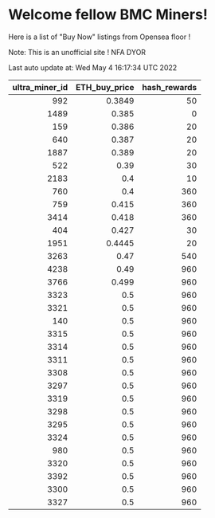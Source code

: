 # Welcome fellow BMC Miners!
Here is a list of "Buy Now" listings from Opensea floor !

Note: This is an unofficial site ! NFA DYOR


Last auto update at: Wed May  4 16:17:34 UTC 2022


|   ultra_miner_id |   ETH_buy_price |   hash_rewards |
|-----------------:|----------------:|---------------:|
|              992 |          0.3849 |             50 |
|             1489 |          0.385  |              0 |
|              159 |          0.386  |             20 |
|              640 |          0.387  |             20 |
|             1887 |          0.389  |             20 |
|              522 |          0.39   |             30 |
|             2183 |          0.4    |             10 |
|              760 |          0.4    |            360 |
|              759 |          0.415  |            360 |
|             3414 |          0.418  |            360 |
|              404 |          0.427  |             30 |
|             1951 |          0.4445 |             20 |
|             3263 |          0.47   |            540 |
|             4238 |          0.49   |            960 |
|             3766 |          0.499  |            960 |
|             3323 |          0.5    |            960 |
|             3321 |          0.5    |            960 |
|              140 |          0.5    |            960 |
|             3315 |          0.5    |            960 |
|             3314 |          0.5    |            960 |
|             3311 |          0.5    |            960 |
|             3308 |          0.5    |            960 |
|             3297 |          0.5    |            960 |
|             3319 |          0.5    |            960 |
|             3298 |          0.5    |            960 |
|             3295 |          0.5    |            960 |
|             3324 |          0.5    |            960 |
|              980 |          0.5    |            960 |
|             3320 |          0.5    |            960 |
|             3392 |          0.5    |            960 |
|             3300 |          0.5    |            960 |
|             3327 |          0.5    |            960 |